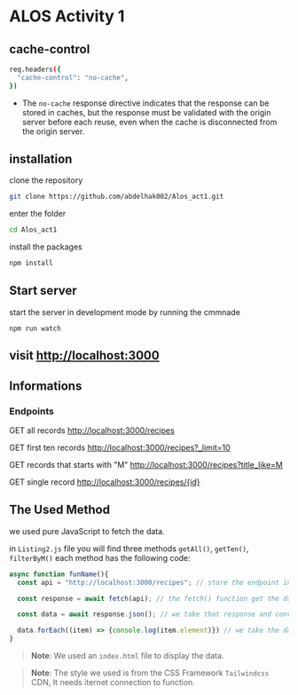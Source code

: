 # ALOS Activity 1

## **cache-control**

```bash
req.headers({
  "cache-control": "no-cache",
})
```

- The `no-cache` response directive indicates that the response can be stored in caches, but the response must be validated with the origin server before each reuse, even when the cache is disconnected from the origin server.

## **installation**

clone the repository

```bash
git clone https://github.com/abdelhak002/Alos_act1.git
```

enter the folder

```bash
cd Alos_act1
```

install the packages

```bash
npm install
```

## **Start server**

start the server in development mode by running the cmmnade

```basg
npm run watch
```

## visit [http://localhost:3000](http://localhost:3000)

## Informations

### Endpoints

GET all records [http://localhost:3000/recipes](http://localhost:3000/recipes)

GET first ten records [http://localhost:3000/recipes?\_limit=10](http://localhost:3000/recipes?_limit=10)

GET records that starts with "M" [http://localhost:3000/recipes?title_like=M](http://localhost:3000/recipes?title_like=M)

GET single record [http://localhost:3000/recipes/{id}](http://localhost:3000/recipes/{id})

## The Used Method

we used pure JavaScript to fetch the data.

in `Listing2.js` file you will find three methods `getAll()`, `getTen()`, `filterByM()`
each method has the following code:

```JavaScript
async function funName(){
  const api = "http://localhost:3000/recipes"; // store the endpoint in constant variable.

  const response = await fetch(api); // the fetch() function get the data of that endpoint and store it in a constant variable called response.

  const data = await response.json(); // we take that response and convert it to json object by using the json() function and store it in a constant variable called data.

  data.forEach((item) => {console.log(item.element)}) // we take the data object and loop through its elements and print out the desiered element.
}
```

> **Note**: We used an `index.html` file to display the data.

> **Note**: The style we used is from the CSS Framework `Tailwindcss` CDN, It needs iternet connection to function.
